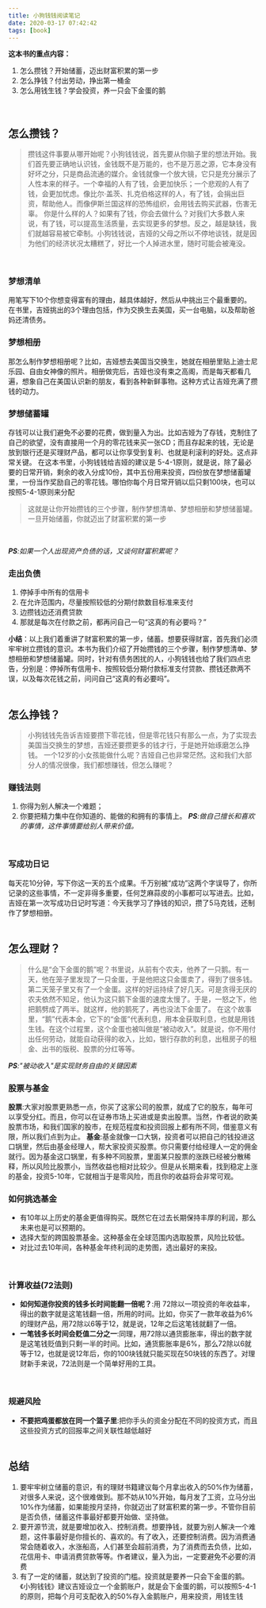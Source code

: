 ```yaml
---
title: 小狗钱钱阅读笔记
date: 2020-03-17 07:42:42
tags: [book]
---
```




__这本书的重点内容：__
1. 怎么攒钱？开始储蓄，迈出财富积累的第一步
2. 怎么挣钱？付出劳动，挣出第一桶金
3. 怎么用钱生钱？学会投资，养一只会下金蛋的鹅
<br>

## 怎么攒钱？
> 攒钱这件事要从哪开始呢？小狗钱钱说，首先要从你脑子里的想法开始。我们首先要正确地认识钱，金钱既不是万能的，也不是万恶之源，它本身没有好坏之分，只是商品流通的媒介。金钱就像一个放大镜，它只是充分展示了人性本来的样子。一个幸福的人有了钱，会更加快乐；一个悲观的人有了钱，会更加忧虑。像比尔·盖茨、扎克伯格这样的人，有了钱，会捐出巨资，帮助他人。而像伊斯兰国这样的恐怖组织，会用钱去购买武器，伤害无辜。
你是什么样的人？如果有了钱，你会去做什么？对我们大多数人来说，有了钱，可以提高生活质量，去实现更多的梦想。反之，越是缺钱，我们就越容易被它牵制。小狗钱钱说，吉娅的父母之所以不停地谈钱，就是因为他们的经济状况太糟糕了，好比一个人掉进水里，随时可能会被淹没。

<br>

### 梦想清单
用笔写下10个你想变得富有的理由，越具体越好，然后从中挑出三个最重要的。在书里，吉娅挑出的3个理由包括，作为交换生去美国，买一台电脑，以及帮助爸妈还清债务。
<br>

### 梦想相册
那怎么制作梦想相册呢？比如，吉娅想去美国当交换生，她就在相册里贴上迪士尼乐园、自由女神像的照片。相册做完后，吉娅也没有束之高阁，而是每天都看几遍，想象自己在美国认识新的朋友，看到各种新鲜事物。这种方式让吉娅充满了攒钱的动力。
<br>

### 梦想储蓄罐
存钱可以让我们避免不必要的花费，做到量入为出。比如吉娅为了存钱，克制住了自己的欲望，没有直接用一个月的零花钱来买一张CD；而且存起来的钱，无论是放到银行还是买理财产品，都可以让你享受到复利、也就是利滚利的好处。这点非常关键。
在这本书里，小狗钱钱给吉娅的建议是 5-4-1原则，就是说，除了最必要的日常开销，剩余的收入分成10份，其中五份用来投资，四份放在梦想储蓄罐里，一份当作奖励自己的零花钱。哪怕你每个月日常开销以后只剩100块，也可以按照5-4-1原则来分配

>这就是让你开始攒钱的三个步骤，制作梦想清单、梦想相册和梦想储蓄罐。一旦开始储蓄，你就迈出了财富积累的第一步

<br>

*__PS__:如果一个人出现资产负债的话，又谈何财富积累呢？*

### 走出负债
1. 停掉手中所有的信用卡
2. 在允许范围内，尽量按照较低的分期付款数目标准来支付
3. 边攒钱边还消费贷款
4. 那就是每次在付款之前，都再问自己一句“这真的有必要吗？”

__小结__：以上我们着重讲了财富积累的第一步，储蓄。想要获得财富，首先我们必须牢牢树立攒钱的意识。本书为我们介绍了开始攒钱的三个步骤，制作梦想清单、梦想相册和梦想储蓄罐。同时，针对有债务困扰的人，小狗钱钱也给了我们四点忠告，分别是：停掉所有信用卡、按照较低分期付款标准支付贷款、攒钱还款两不误，以及每次花钱之前，问问自己“这真的有必要吗”。<br><br>


## 怎么挣钱？
> 小狗钱钱先告诉吉娅要攒下零花钱，但是零花钱只有那么一点，为了实现去美国当交换生的梦想，吉娅还要攒更多的钱才行，于是她开始琢磨怎么挣钱。
> 一个12岁的小女孩能做什么呢？吉娅自己也非常茫然。这和我们大部分人的情况很像，我们都想赚钱，但怎么赚呢？

### 赚钱法则
1. 你得为别人解决一个难题； 
2. 你要把精力集中在你知道的、能做的和拥有的事情上。
*__PS__:做自己擅长和喜欢的事情，这件事情要给别人带来价值。*
<br>

### 写成功日记
每天花10分钟，写下你这一天的五个成果。千万别被“成功”这两个字误导了，你所记录的这些事情，不一定非得多重要，任何芝麻蒜皮的小事都可以写进去。比如，吉娅在第一次写成功日记时写道：今天我学习了挣钱的知识，攒了5马克钱，还制作了梦想相册。
<br><br>


## 怎么理财？
> 什么是“会下金蛋的鹅”呢？书里说，从前有个农夫，他养了一只鹅。有一天，他在笼子里发现了一只金蛋，于是他把这只金蛋卖了，得到了很多钱。第二天笼子里又有了一个金蛋。这样的好运持续了好几天。可是贪得无厌的农夫依然不知足，他认为这只鹅下金蛋的速度太慢了。于是，一怒之下，他把鹅劈成了两半。就这样，他的鹅死了，再也没法下金蛋了。
> 在这个故事里，“鹅”代表本金，它下的“金蛋”代表利息，用本金获取利息，也就是用钱生钱。在这个过程里，这个金蛋也被叫做是“被动收入”。就是说，你不用付出任何劳动，就能自动获得的收入，比如，银行存款的利息，出租房子的租金、出书的版税、股票的分红等等。

*__PS__:"被动收入"是实现财务自由的关键因素*
<br>

### 股票与基金
**股票**:大家对股票更熟悉一点，你买了这家公司的股票，就成了它的股东，每年可以享受分红。而且，你可以在证券市场上买进或是卖出股票。当然，作者说的欧美股票市场，和我们国家的股市，在规范程度和投资回报上都有所不同，借鉴意义有限，所以我们点到为止。
**基金**:基金就像一口大锅，投资者可以把自己的钱投进这口锅里，然后由基金经理人，帮大家投资买股票。你只需要付给经理人一定的佣金就行。因为基金这口锅里，有多种不同股票，里面某只股票的涨跌已经被分散稀释，所以风险比股票小，当然收益也相对比较少。但是从长期来看，找到稳定上涨的基金，投资5-10年，它就相当于是零风险，而且你的收益将会非常可观。
<br>

### 如何挑选基金
- 有10年以上历史的基金更值得购买。既然它在过去长期保持丰厚的利润，那么未来也是可以预期的。 
- 选择大型的跨国股票基金。这种基金在全球范围内选取股票，风险比较低。 
- 对比过去10年间，各种基金年终利润的走势图，选出最好的来投。
<br>

### 计算收益(72法则)
- __如何知道你投资的钱多长时间能翻一倍呢？__:用 72除以一项投资的年收益率，得出的数字就是这笔钱翻一倍，所用的时间。比如，你买了一款年收益为6%的理财产品，用72除以6等于12，就是说，12年之后这笔钱就翻了一倍。
- __一笔钱多长时间会贬值二分之一__:同理，用72除以通货膨胀率，得出的数字就是这笔钱贬值到只剩一半的时间。比如，通货膨胀率是6%，那么72除以6就等于12，也就是说12年后，你的100块钱就只能买现在50块钱的东西了。对理财新手来说，72法则是一个简单好用的工具。
<br>

### 规避风险
- __不要把鸡蛋都放在同一个篮子里__:把你手头的资金分配在不同的投资方式，而且这些投资方式的回报率之间关联性越低越好
<br><br>

__总结__
---
1. 要牢牢树立储蓄的意识，有的理财书籍建议每个月拿出收入的50%作为储蓄，对很多人来说，这个很难做到。那不妨从10%开始，每月发了工资，立马分出10%作为储蓄，如果能按月坚持，你就迈出了财富积累的第一步。不管你目前是否负债，储蓄这件事最好都要开始做、坚持做。
2. 要开源节流，就是要增加收入、控制消费。想要挣钱，就要为别人解决一个难题，这件事最好是你擅长的、喜欢的。有了收入，还要控制消费。因为消费通常会随着收入，水涨船高，人们甚至会超前消费，为了消费而去负债，比如，花信用卡、申请消费贷款等等。作者建议，量入为出，一定要避免不必要的消费
3. 有了一定的储蓄，就达到了投资的门槛。投资就是要养一只会下金蛋的鹅。《小狗钱钱》建议吉娅设立一个金鹅账户，就是会下金蛋的鹅，可以按照5-4-1的原则，把每个月可支配收入的50%存入金鹅账户，用来投资，用钱生钱
<br><br>
